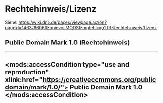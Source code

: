 # Rechtehinweis/Lizenz 
Siehe: https://wiki.dnb.de/pages/viewpage.action?pageId=146376606#KopievonMODS(Empfehlung1.0)-Rechtehinweis/Lizenz

## Public Domain Mark 1.0 (Rechtehinweis)

---
<mods:accessCondition type="use and reproduction" xlink:href="https://creativecommons.org/publicdomain/mark/1.0/">
    Public Domain Mark 1.0
</mods:accessCondition>
---
